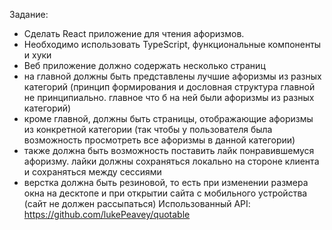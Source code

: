 Задание:
- Сделать React приложение для чтения афоризмов.
- Необходимо использовать TypeScript, функциональные компоненты и хуки
- Веб приложение должно содержать несколько страниц
- на главной должны быть представлены лучшие афоризмы из разных категорий (принцип формирования и дословная структура главной не принципиально. главное что б на ней были афоризмы из разных категорий)
- кроме главной, должны быть страницы, отображающие афоризмы из конкретной категории (так чтобы у пользователя была возможность просмотреть все афоризмы в данной категории)
- также должна быть возможность поставить лайк понравившемуся афоризму. лайки должны сохраняться локально на стороне клиента и сохраняться между сессиями
- верстка должна быть резиновой, то есть при изменении размера окна на десктопе и при открытии сайта с мобильного устройства (сайт не должен рассыпаться)
Использованный API: https://github.com/lukePeavey/quotable
